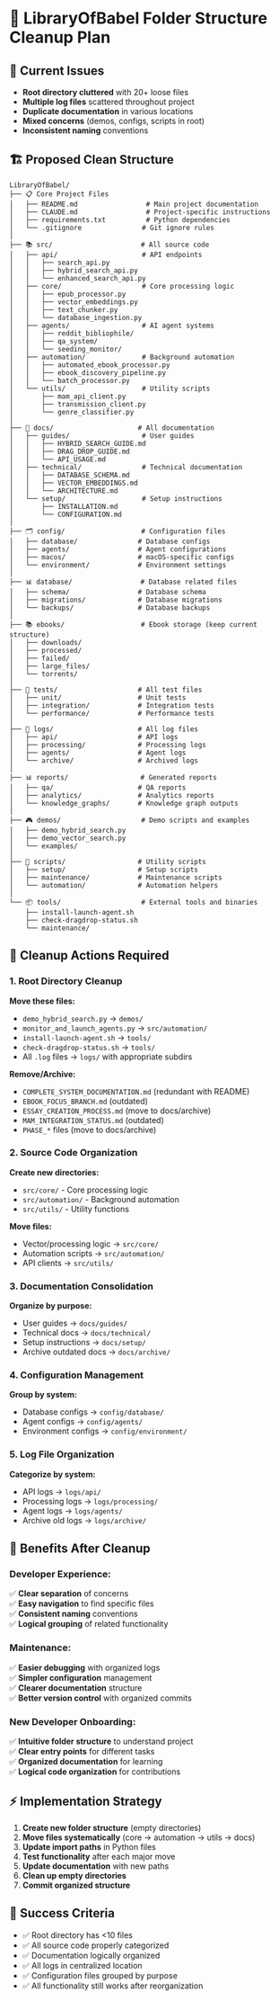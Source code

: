 # 📁 LibraryOfBabel Folder Structure Cleanup Plan

## 🎯 **Current Issues**
- **Root directory cluttered** with 20+ loose files
- **Multiple log files** scattered throughout project
- **Duplicate documentation** in various locations
- **Mixed concerns** (demos, configs, scripts in root)
- **Inconsistent naming** conventions

## 🏗️ **Proposed Clean Structure**

```
LibraryOfBabel/
├── 📋 Core Project Files
│   ├── README.md                 # Main project documentation
│   ├── CLAUDE.md                 # Project-specific instructions
│   ├── requirements.txt          # Python dependencies
│   └── .gitignore               # Git ignore rules
│
├── 📚 src/                      # All source code
│   ├── api/                     # API endpoints
│   │   ├── search_api.py
│   │   ├── hybrid_search_api.py
│   │   └── enhanced_search_api.py
│   ├── core/                    # Core processing logic
│   │   ├── epub_processor.py
│   │   ├── vector_embeddings.py
│   │   ├── text_chunker.py
│   │   └── database_ingestion.py
│   ├── agents/                  # AI agent systems
│   │   ├── reddit_bibliophile/
│   │   ├── qa_system/
│   │   └── seeding_monitor/
│   ├── automation/              # Background automation
│   │   ├── automated_ebook_processor.py
│   │   ├── ebook_discovery_pipeline.py
│   │   └── batch_processor.py
│   └── utils/                   # Utility scripts
│       ├── mam_api_client.py
│       ├── transmission_client.py
│       └── genre_classifier.py
│
├── 📖 docs/                     # All documentation
│   ├── guides/                  # User guides
│   │   ├── HYBRID_SEARCH_GUIDE.md
│   │   ├── DRAG_DROP_GUIDE.md
│   │   └── API_USAGE.md
│   ├── technical/               # Technical documentation
│   │   ├── DATABASE_SCHEMA.md
│   │   ├── VECTOR_EMBEDDINGS.md
│   │   └── ARCHITECTURE.md
│   └── setup/                   # Setup instructions
│       ├── INSTALLATION.md
│       └── CONFIGURATION.md
│
├── 🗂️ config/                   # Configuration files
│   ├── database/               # Database configs
│   ├── agents/                 # Agent configurations
│   ├── macos/                  # macOS-specific configs
│   └── environment/            # Environment settings
│
├── 📊 database/                 # Database related files
│   ├── schema/                 # Database schema
│   ├── migrations/             # Database migrations
│   └── backups/                # Database backups
│
├── 📚 ebooks/                   # Ebook storage (keep current structure)
│   ├── downloads/
│   ├── processed/
│   ├── failed/
│   ├── large_files/
│   └── torrents/
│
├── 🧪 tests/                    # All test files
│   ├── unit/                   # Unit tests
│   ├── integration/            # Integration tests
│   └── performance/            # Performance tests
│
├── 📝 logs/                     # All log files
│   ├── api/                    # API logs
│   ├── processing/             # Processing logs
│   ├── agents/                 # Agent logs
│   └── archive/                # Archived logs
│
├── 📊 reports/                  # Generated reports
│   ├── qa/                     # QA reports
│   ├── analytics/              # Analytics reports
│   └── knowledge_graphs/       # Knowledge graph outputs
│
├── 🎮 demos/                    # Demo scripts and examples
│   ├── demo_hybrid_search.py
│   ├── demo_vector_search.py
│   └── examples/
│
├── 🔧 scripts/                  # Utility scripts
│   ├── setup/                  # Setup scripts
│   ├── maintenance/            # Maintenance scripts
│   └── automation/             # Automation helpers
│
└── 📦 tools/                    # External tools and binaries
    ├── install-launch-agent.sh
    ├── check-dragdrop-status.sh
    └── maintenance/
```

## 🎯 **Cleanup Actions Required**

### **1. Root Directory Cleanup**
**Move these files:**
- `demo_hybrid_search.py` → `demos/`
- `monitor_and_launch_agents.py` → `src/automation/`
- `install-launch-agent.sh` → `tools/`
- `check-dragdrop-status.sh` → `tools/`
- All `.log` files → `logs/` with appropriate subdirs

**Remove/Archive:**
- `COMPLETE_SYSTEM_DOCUMENTATION.md` (redundant with README)
- `EBOOK_FOCUS_BRANCH.md` (outdated)
- `ESSAY_CREATION_PROCESS.md` (move to docs/archive)
- `MAM_INTEGRATION_STATUS.md` (outdated)
- `PHASE_*` files (move to docs/archive)

### **2. Source Code Organization**
**Create new directories:**
- `src/core/` - Core processing logic
- `src/automation/` - Background automation
- `src/utils/` - Utility functions

**Move files:**
- Vector/processing logic → `src/core/`
- Automation scripts → `src/automation/`
- API clients → `src/utils/`

### **3. Documentation Consolidation**
**Organize by purpose:**
- User guides → `docs/guides/`
- Technical docs → `docs/technical/`
- Setup instructions → `docs/setup/`
- Archive outdated docs → `docs/archive/`

### **4. Configuration Management**
**Group by system:**
- Database configs → `config/database/`
- Agent configs → `config/agents/`
- Environment configs → `config/environment/`

### **5. Log File Organization**
**Categorize by system:**
- API logs → `logs/api/`
- Processing logs → `logs/processing/`
- Agent logs → `logs/agents/`
- Archive old logs → `logs/archive/`

## 🚀 **Benefits After Cleanup**

### **Developer Experience:**
✅ **Clear separation** of concerns  
✅ **Easy navigation** to find specific files  
✅ **Consistent naming** conventions  
✅ **Logical grouping** of related functionality  

### **Maintenance:**
✅ **Easier debugging** with organized logs  
✅ **Simpler configuration** management  
✅ **Clearer documentation** structure  
✅ **Better version control** with organized commits  

### **New Developer Onboarding:**
✅ **Intuitive folder structure** to understand project  
✅ **Clear entry points** for different tasks  
✅ **Organized documentation** for learning  
✅ **Logical code organization** for contributions  

## ⚡ **Implementation Strategy**

1. **Create new folder structure** (empty directories)
2. **Move files systematically** (core → automation → utils → docs)
3. **Update import paths** in Python files
4. **Test functionality** after each major move
5. **Update documentation** with new paths
6. **Clean up empty directories**
7. **Commit organized structure**

## 🎯 **Success Criteria**

- ✅ Root directory has <10 files
- ✅ All source code properly categorized
- ✅ Documentation logically organized
- ✅ All logs in centralized location
- ✅ Configuration files grouped by purpose
- ✅ All functionality still works after reorganization